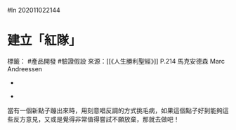 #ln 202011022144
# 建立「紅隊」
標籤： #產品開發 #驗證假設 
來源：[[《人生勝利聖經》]] P.214 馬克安德森 Marc Andreessen

-

>

-

當有一個新點子蹦出來時，用刻意唱反調的方式挑毛病，如果這個點子好到能夠這些反方意見，又或是覺得非常值得嘗試不願放棄，那就去做吧！